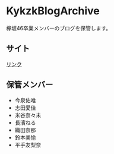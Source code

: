 KykzkBlogArchive
======================

欅坂46卒業メンバーのブログを保管します。

## サイト
[リンク](https://re-fort.net/KykzkBlogArchive/#/)

## 保管メンバー
* 今泉佑唯
* 志田愛佳
* 米谷奈々未
* 長濱ねる
* 織田奈那
* 鈴本美愉
* 平手友梨奈
